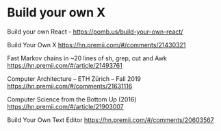 # Build your own X

Build your own React - https://pomb.us/build-your-own-react/

Build Your Own X
https://hn.premii.com/#/comments/21430321

Fast Markov chains in ~20 lines of sh, grep, cut and Awk
https://hn.premii.com/#/article/21493761


Computer Architecture – ETH Zürich – Fall 2019
https://hn.premii.com/#/comments/21631116


Computer Science from the Bottom Up (2016)
https://hn.premii.com/#/article/21903007

Build Your Own Text Editor
https://hn.premii.com/#/comments/20603567